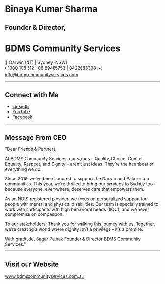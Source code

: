 # Binaya Kumar Sharma
## Founder & Director, 
# BDMS Community Services

📍 Darwin (NT) | Sydney (NSW)  
📞 1300 108 512 | 08 89485753 | 0422683338   ✉️ info@bdmscommunityservices.com 

---

## Connect with Me

- [LinkedIn](https://linkedin.com/in/binay-kumar-sharma-1545539a/)
- [YouTube](https://youtube.com/@bdmscommunityservices8981)
- [Facebook](https://www.facebook.com/BDMSCSNSW)

---

## Message From CEO

"Dear Friends & Partners,

At BDMS Community Services, our values – Quality, Choice, Control, Equality, Respect, and Dignity – aren’t just ideas. They’re the heartbeat of everything we do.

Since 2019, we’ve been honored to support the Darwin and Palmerston communities. This year, we’re thrilled to bring our services to Sydney too – because everyone, everywhere, deserves care that empowers them.

As an NDIS-registered provider, we focus on personalized support for people with mental and physical disabilities. Our team is specially trained to work with participants with high behavioral needs (BOC), and we never compromise on compassion.

To our stakeholders: Thank you for walking this journey with us. Together, we’re creating a world where dignity isn’t a privilege – it’s a promise.

With gratitude,
Sagar Pathak
Founder & Director
BDMS Community Services."

---
## Visit our Website
www.bdmscommunityservices.com.au

